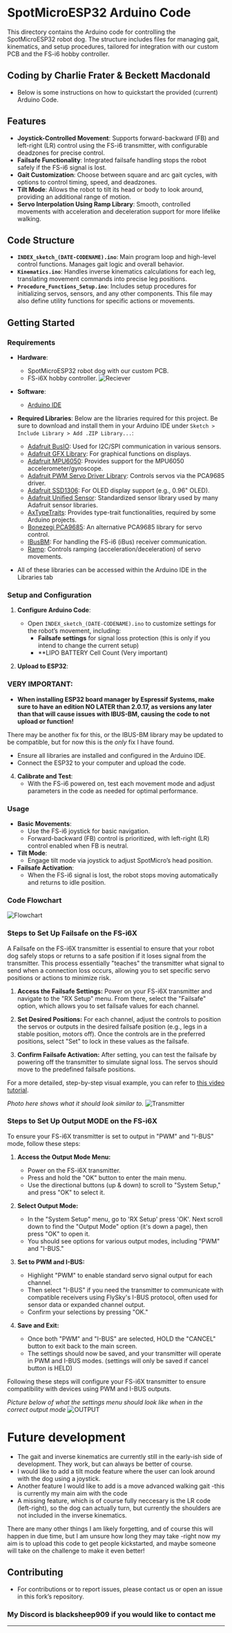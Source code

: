 # SpotMicroESP32 Arduino Code

This directory contains the Arduino code for controlling the SpotMicroESP32 robot dog. The structure includes files for managing gait, kinematics, and setup procedures, tailored for integration with our custom PCB and the FS-i6 hobby controller.

## Coding by Charlie Frater & Beckett Macdonald ##

- Below is some instructions on how to quickstart the provided (current) Arduino Code.

## Features

- **Joystick-Controlled Movement**: Supports forward-backward (FB) and left-right (LR) control using the FS-i6 transmitter, with configurable deadzones for precise control.
- **Failsafe Functionality**: Integrated failsafe handling stops the robot safely if the FS-i6 signal is lost.
- **Gait Customization**: Choose between square and arc gait cycles, with options to control timing, speed, and deadzones.
- **Tilt Mode**: Allows the robot to tilt its head or body to look around, providing an additional range of motion.
- **Servo Interpolation Using Ramp Library**: Smooth, controlled movements with acceleration and deceleration support for more lifelike walking.

## Code Structure

- **`INDEX_sketch_(DATE-CODENAME).ino`**: Main program loop and high-level control functions. Manages gait logic and overall behavior.
- **`Kinematics.ino`**: Handles inverse kinematics calculations for each leg, translating movement commands into precise leg positions.
- **`Procedure_Functions_Setup.ino`**: Includes setup procedures for initializing servos, sensors, and any other components. This file may also define utility functions for specific actions or movements.

## Getting Started

### Requirements

- **Hardware**:
  - SpotMicroESP32 robot dog with our custom PCB.
  - FS-i6X hobby controller.
![Reciever](https://github.com/Blacksheep909/SpotMicroESP32/blob/master/code/FS-I6X%2B20160331.450(1).png)

- **Software**:
  - [Arduino IDE](https://www.arduino.cc/en/software)
  
- **Required Libraries**:
  Below are the libraries required for this project. Be sure to download and install them in your Arduino IDE under `Sketch > Include Library > Add .ZIP Library...`:

  - [Adafruit BusIO](https://github.com/adafruit/Adafruit_BusIO): Used for I2C/SPI communication in various sensors.
  - [Adafruit GFX Library](https://github.com/adafruit/Adafruit-GFX-Library): For graphical functions on displays.
  - [Adafruit MPU6050](https://github.com/adafruit/Adafruit_MPU6050): Provides support for the MPU6050 accelerometer/gyroscope.
  - [Adafruit PWM Servo Driver Library](https://github.com/adafruit/Adafruit-PWM-Servo-Driver-Library): Controls servos via the PCA9685 driver.
  - [Adafruit SSD1306](https://github.com/adafruit/Adafruit_SSD1306): For OLED display support (e.g., 0.96" OLED).
  - [Adafruit Unified Sensor](https://github.com/adafruit/Adafruit_Sensor): Standardized sensor library used by many Adafruit sensor libraries.
  - [AxTypeTraits](https://github.com/xoRaxes/AxTypeTraits): Provides type-trait functionalities, required by some Arduino projects.
  - [Bonezegi PCA9685](https://github.com/bonezegi/PCA9685): An alternative PCA9685 library for servo control.
  - [IBusBM](https://github.com/bolderflight/IBusBM): For handling the FS-i6 (iBus) receiver communication.
  - [Ramp](https://github.com/Erriez/ErriezRamp): Controls ramping (acceleration/deceleration) of servo movements.

- All of these libraries can be accessed within the Arduino IDE in the Libraries tab
### Setup and Configuration

1. **Configure Arduino Code**:
   - Open `INDEX_sketch_(DATE-CODENAME).ino` to customize settings for the robot’s movement, including:
     - **Failsafe settings** for signal loss protection (this is only if you intend to change the current setup)
     - **LIPO BATTERY Cell Count (Very important)

2. **Upload to ESP32**:
### VERY IMPORTANT: 
   - **When installing ESP32 board manager by Espressif Systems, make sure to have an edition NO LATER than **2.0.17**, as versions any later than that will cause issues with IBUS-BM, causing the code to not upload or function!**

There may be another fix for this, or the IBUS-BM library may be updated to be compatible, but for now this is the *only* fix I have found.

   - Ensure all libraries are installed and configured in the Arduino IDE.
   - Connect the ESP32 to your computer and upload the code.

4. **Calibrate and Test**:
   - With the FS-i6 powered on, test each movement mode and adjust parameters in the code as needed for optimal performance.

### Usage

- **Basic Movements**:
  - Use the FS-i6 joystick for basic navigation.
  - Forward-backward (FB) control is prioritized, with left-right (LR) control enabled when FB is neutral.
- **Tilt Mode**:
  - Engage tilt mode via joystick to adjust SpotMicro’s head position.
- **Failsafe Activation**:
  - When the FS-i6 signal is lost, the robot stops moving automatically and returns to idle position.

### Code Flowchart

![Flowchart](https://github.com/Blacksheep909/SpotMicroESP32/blob/master/code/detailed_robot_dog_flowchart.png)


### Steps to Set Up Failsafe on the FS-i6X

A Failsafe on the FS-i6X transmitter is essential to ensure that your robot dog safely stops or returns to a safe position if it loses signal from the transmitter. This process essentially "teaches" the transmitter what signal to send when a connection loss occurs, allowing you to set specific servo positions or actions to minimize risk.

1. **Access the Failsafe Settings:**
   Power on your FS-i6X transmitter and navigate to the "RX Setup" menu. From there, select the "Failsafe" option, which allows you to set failsafe values for each channel.

2. **Set Desired Positions:**
   For each channel, adjust the controls to position the servos or outputs in the desired failsafe position (e.g., legs in a stable position, motors off). Once the controls are in the preferred positions, select "Set" to lock in these values as the failsafe.

3. **Confirm Failsafe Activation:**
   After setting, you can test the failsafe by powering off the transmitter to simulate signal loss. The servos should move to the predefined failsafe positions.

For a more detailed, step-by-step visual example, you can refer to [this video tutorial](https://www.youtube.com/watch?v=4N_hHfpEoHY).

*Photo here shows what it should look similar to.*
![Transmitter](https://github.com/Blacksheep909/SpotMicroESP32/blob/master/code/20241114_190217(1).jpg)

### Steps to Set Up Output MODE on the FS-i6X
To ensure your FS-i6X transmitter is set to output in "PWM" and "I-BUS" mode, follow these steps:

1. **Access the Output Mode Menu:**
   - Power on the FS-i6X transmitter.
   - Press and hold the "OK" button to enter the main menu.
   - Use the directional buttons (up & down) to scroll to "System Setup," and press "OK" to select it.

2. **Select Output Mode:**
   - In the "System Setup" menu, go to 'RX Setup' press 'OK'. Next scroll down to find the "Output Mode" option (it's down a page), then press "OK" to open it.
   - You should see options for various output modes, including "PWM" and "I-BUS."

3. **Set to PWM and I-BUS:**
   - Highlight "PWM" to enable standard servo signal output for each channel.
   - Then select "I-BUS" if you need the transmitter to communicate with compatible receivers using FlySky's I-BUS protocol, often used for sensor data or expanded channel output.
   - Confirm your selections by pressing "OK."

4. **Save and Exit:**
   - Once both "PWM" and "I-BUS" are selected, HOLD the "CANCEL" button to exit back to the main screen.
   - The settings should now be saved, and your transmitter will operate in PWM and I-BUS modes. (settings will only be saved if cancel button is HELD)

Following these steps will configure your FS-i6X transmitter to ensure compatibility with devices using PWM and I-BUS outputs.

*Picture below of what the settings menu should look like when in the correct output mode*
![OUTPUT](https://github.com/Blacksheep909/SpotMicroESP32/blob/master/code/20241114_211004(1).jpg)


# Future development
- The gait and inverse kinematics are currently still in the early-ish side of development. They work, but can always be better of course.
- I would like to add a tilt mode feature where the user can look around with the dog using a joystick.
- Another feature I would like to add is a move advanced walking gait -this is currently my main aim with the code
- A missing feature, which is of course fully neccesary is the LR code (left-right), so the dog can actually turn, but currently the shoulders are not included in the inverse kinematics.

There are many other things I am likely forgetting, and of course this will happen in due time, but I am unsure how long they may take -right now my aim is to upload this code to get people kickstarted, and maybe someone will take on the challenge to make it even better!

## Contributing

- For contributions or to report issues, please contact us or open an issue in this fork’s repository.

### My Discord is blacksheep909 if you would like to contact me
---

